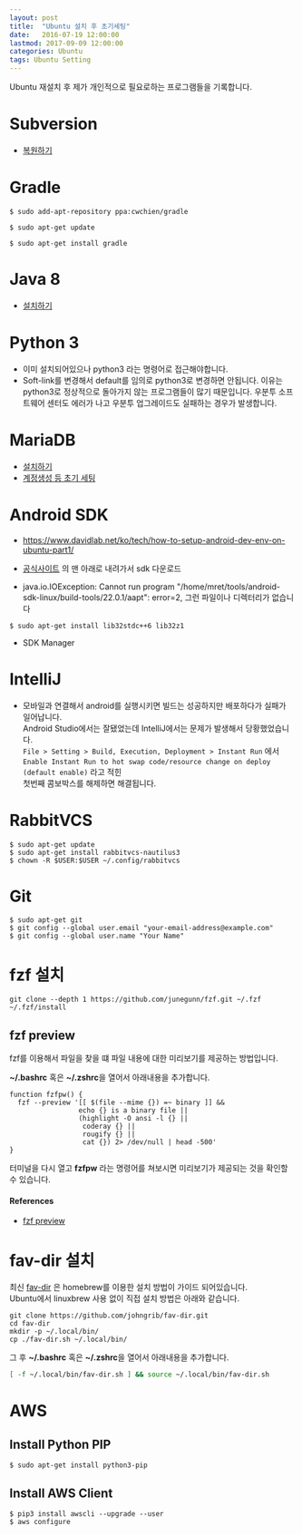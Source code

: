 ```yaml
---
layout: post
title:  "Ubuntu 설치 후 초기세팅"
date:   2016-07-19 12:00:00
lastmod: 2017-09-09 12:00:00
categories: Ubuntu
tags: Ubuntu Setting
---
```


Ubuntu 재설치 후 제가 개인적으로 필요로하는 프로그램들을 기록합니다.  

<!--more-->

# Subversion
  * [복원하기](/backend/SettingSubversion.html)

# Gradle

~~~
$ sudo add-apt-repository ppa:cwchien/gradle

$ sudo apt-get update

$ sudo apt-get install gradle
~~~

# Java 8
  * [설치하기](/java/HowToInstallJava8.html)

# Python 3

  * 이미 설치되어있으나 python3 라는 명령어로 접근해야합니다.
  * Soft-link를 변경해서 default를 임의로 python3로 변경하면 안됩니다. 
    이유는 python3로 정상적으로 돌아가지 않는 프로그램들이 많기 때문입니다. 
    우분투 소프트웨어 센터도 에러가 나고 우분투 업그레이드도 실패하는 경우가 발생합니다.

# MariaDB
  * [설치하기](/database/HowToInstallMariadb10.html)
  * [계정생성 등 초기 세팅](/database/RemoteMariaDB.html)


# Android SDK

  * https://www.davidlab.net/ko/tech/how-to-setup-android-dev-env-on-ubuntu-part1/
  * [공식사이트](https://developer.android.com/studio/index.html) 의 맨 아래로 내려가서 sdk 다운로드

  * java.io.IOException: Cannot run program "/home/mret/tools/android-sdk-linux/build-tools/22.0.1/aapt": error=2, 그런 파일이나 디렉터리가 없습니다  

~~~
$ sudo apt-get install lib32stdc++6 lib32z1
~~~

  * SDK Manager

# IntelliJ 

  * 모바일과 연결해서 android를 실행시키면 빌드는 성공하지만 배포하다가 실패가 일어납니다.  
    Android Studio에서는 잘됐었는데 IntelliJ에서는 문제가 발생해서 당황했었습니다.  
    ```File > Setting > Build, Execution, Deployment > Instant Run``` 에서  
    ```Enable Instant Run to hot swap code/resource change on deploy (default enable)``` 라고 적힌  
    첫번째 콤보박스를 해제하면 해결됩니다.  

# RabbitVCS

~~~
$ sudo apt-get update
$ sudo apt-get install rabbitvcs-nautilus3
$ chown -R $USER:$USER ~/.config/rabbitvcs
~~~

# Git  

~~~
$ sudo apt-get git
$ git config --global user.email "your-email-address@example.com"
$ git config --global user.name "Your Name"
~~~
 
  
# fzf 설치

~~~
git clone --depth 1 https://github.com/junegunn/fzf.git ~/.fzf
~/.fzf/install
~~~

## fzf preview 

fzf를 이용해서 파일을 찾을 떄 파일 내용에 대한 미리보기를 제공하는 방법입니다.  

**~/.bashrc** 혹은 **~/.zshrc**을 열어서 아래내용을 추가합니다.  

~~~terminal
function fzfpw() {
  fzf --preview '[[ $(file --mime {}) =~ binary ]] &&
                 echo {} is a binary file ||
                 (highlight -O ansi -l {} ||
                  coderay {} ||
                  rougify {} ||
                  cat {}) 2> /dev/null | head -500'
}
~~~

터미널을 다시 열고 **fzfpw** 라는 명령어를 쳐보시면 미리보기가 제공되는 것을 확인할 수 있습니다.  

#### References

 * [fzf preview](https://seungdols.tistory.com/749)

# fav-dir 설치

최신 [fav-dir](https://github.com/johngrib/fav-dir/tree/master) 은 homebrew를 이용한 설치 방법이 가이드 되어있습니다.  
Ubuntu에서 linuxbrew 사용 없이 직접 설치 방법은 아래와 같습니다.  

~~~
git clone https://github.com/johngrib/fav-dir.git
cd fav-dir
mkdir -p ~/.local/bin/
cp ./fav-dir.sh ~/.local/bin/
~~~

그 후 **~/.bashrc** 혹은 **~/.zshrc**을 열어서 아래내용을 추가합니다.  

~~~bash
[ -f ~/.local/bin/fav-dir.sh ] && source ~/.local/bin/fav-dir.sh
~~~

# AWS

## Install Python PIP

~~~terminal
$ sudo apt-get install python3-pip
~~~

## Install AWS Client

~~~terminal
$ pip3 install awscli --upgrade --user
$ aws configure
~~~


